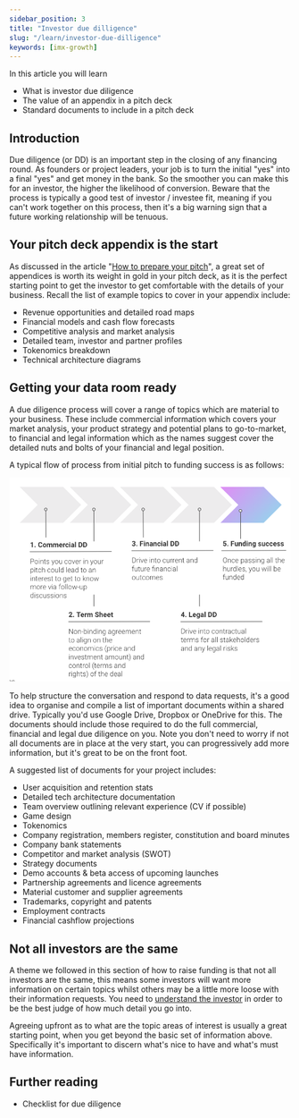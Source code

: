 ```yaml
---
sidebar_position: 3
title: "Investor due dilligence"
slug: "/learn/investor-due-dilligence"
keywords: [imx-growth]
---
```


In this article you will learn

- What is investor due diligence
- The value of an appendix in a pitch deck
- Standard documents to include in a pitch deck

## Introduction

Due diligence (or DD) is an important step in the closing of any financing round. As founders or project leaders, your job is to turn the initial "yes" into a final "yes" and get money in the bank. So the smoother you can make this for an investor, the higher the likelihood of conversion. Beware that the process is typically a good test of investor / investee fit, meaning if you can't work together on this process, then it's a big warning sign that a future working relationship will be tenuous.

## Your pitch deck appendix is the start

As discussed in the article "[How to prepare your pitch](how-to-prepare-your-pitch)", a great set of appendices is worth its weight in gold in your pitch deck, as it is the perfect starting point to get the investor to get comfortable with the details of your business. Recall the list of example topics to cover in your appendix include:

- Revenue opportunities and detailed road maps
- Financial models and cash flow forecasts
- Competitive analysis and market analysis
- Detailed team, investor and partner profiles
- Tokenomics breakdown
- Technical architecture diagrams

## Getting your data room ready

A due diligence process will cover a range of topics which are material to your business. These include commercial information which covers your market analysis, your product strategy and potential plans to go-to-market, to financial and legal information which as the names suggest cover the detailed nuts and bolts of your financial and legal position.

A typical flow of process from initial pitch to funding success is as follows:

![](../src/img/../../../../../static/img/learn/investor-due-dilligence.png)

To help structure the conversation and respond to data requests, it's a good idea to organise and compile a list of important documents within a shared drive. Typically you'd use Google Drive, Dropbox or OneDrive for this. The documents should include those required to do the full commercial, financial and legal due diligence on you. Note you don't need to worry if not all documents are in place at the very start, you can progressively add more information, but it's great to be on the front foot.

A suggested list of documents for your project includes:

- User acquisition and retention stats
- Detailed tech architecture documentation
- Team overview outlining relevant experience (CV if possible)
- Game design
- Tokenomics
- Company registration, members register, constitution and board minutes
- Company bank statements
- Competitor and market analysis (SWOT)
- Strategy documents
- Demo accounts & beta access of upcoming launches
- Partnership agreements and licence agreements
- Material customer and supplier agreements
- Trademarks, copyright and patents
- Employment contracts
- Financial cashflow projections

## Not all investors are the same

A theme we followed in this section of how to raise funding is that not all investors are the same, this means some investors will want more information on certain topics whilst others may be a little more loose with their information requests. You need to [understand the investor](understanding-the-investor) in order to be the best judge of how much detail you go into.

Agreeing upfront as to what are the topic areas of interest is usually a great starting point, when you get beyond the basic set of information above. Specifically it's important to discern what's nice to have and what's must have information.

## Further reading

- Checklist for due diligence
